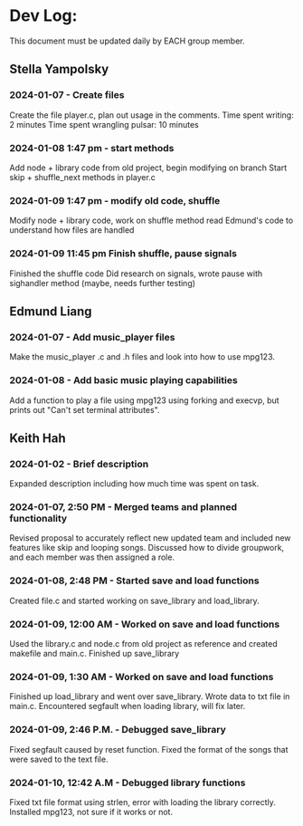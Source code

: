 # Dev Log:

This document must be updated daily by EACH group member.
## Stella Yampolsky

### 2024-01-07 - Create files
Create the file player.c, plan out usage in the comments. Time spent writing: 2 minutes Time spent wrangling pulsar: 10 minutes

### 2024-01-08 1:47 pm - start methods
Add node + library code from old project, begin modifying on branch Start skip + shuffle_next methods in player.c

### 2024-01-09 1:47 pm - modify old code, shuffle
Modify node + library code, work on shuffle method read Edmund's code to understand how files are handled

### 2024-01-09 11:45 pm Finish shuffle, pause signals
Finished the shuffle code Did research on signals, wrote pause with sighandler method (maybe, needs further testing)

## Edmund Liang

### 2024-01-07 - Add music_player files
Make the music_player .c and .h files and look into how to use mpg123.

### 2024-01-08 - Add basic music playing capabilities
Add a function to play a file using mpg123 using forking and execvp, but prints out "Can't set terminal attributes".

## Keith Hah

### 2024-01-02 - Brief description
Expanded description including how much time was spent on task.

### 2024-01-07, 2:50 PM - Merged teams and planned functionality
Revised proposal to accurately reflect new updated team and included new features like skip and looping songs. Discussed how to divide groupwork, and each member was then assigned a role.

### 2024-01-08, 2:48 PM - Started save and load functions
Created file.c and started working on save_library and load_library.

### 2024-01-09, 12:00 AM - Worked on save and load functions
Used the library.c and node.c from old project as reference and created makefile and main.c. Finished up save_library

### 2024-01-09, 1:30 AM - Worked on save and load functions
Finished up load_library and went over save_library. Wrote data to txt file in main.c. Encountered segfault when loading library, will fix later.

### 2024-01-09, 2:46 P.M. - Debugged save_library
Fixed segfault caused by reset function. Fixed the format of the songs that were saved to the text file.

### 2024-01-10, 12:42 A.M - Debugged library functions
Fixed txt file format using strlen, error with loading the library correctly. Installed mpg123, not sure if it works or not.
